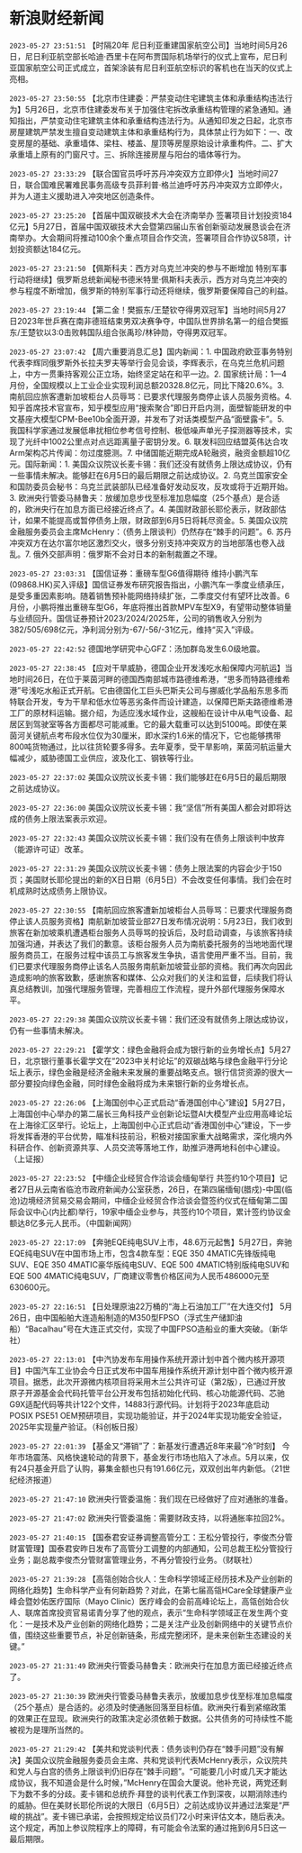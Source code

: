 # 新浪财经新闻
`2023-05-27 23:51:51` 【时隔20年 尼日利亚重建国家航空公司】当地时间5月26日，尼日利亚航空部长哈迪·西里卡在阿布贾国际机场举行的仪式上宣布，尼日利亚国家航空公司正式成立，首架涂装有尼日利亚航空标识的客机也在当天的仪式上亮相。

`2023-05-27 23:50:55` 【北京市住建委：严禁变动住宅建筑主体和承重结构违法行为】5月26日，北京市住建委发布关于加强住宅拆改承重结构管理的紧急通知。通知指出，严禁变动住宅建筑主体和承重结构违法行为。从通知印发之日起，北京市房屋建筑严禁发生擅自变动建筑主体和承重结构行为，具体禁止行为如下：一、改变房屋的基础、承重墙体、梁柱、楼盖、屋顶等房屋原始设计承重构件。二、扩大承重墙上原有的门窗尺寸。三、拆除连接房屋与阳台的墙体等行为。

`2023-05-27 23:33:29` 【联合国官员呼吁苏丹冲突双方立即停火】当地时间27日，联合国难民署难民事务高级专员菲利普·格兰迪呼吁苏丹冲突双方立即停火，并为人道主义援助进入冲突地区创造条件。

`2023-05-27 23:25:20` 【首届中国双碳技术大会在济南举办 签署项目计划投资184亿元】5月27日，首届中国双碳技术大会暨第四届山东省创新驱动发展恳谈会在济南举办。大会期间将推动100余个重点项目合作交流，签署项目合作协议58项，计划投资额达184亿元。

`2023-05-27 23:21:50` 【佩斯科夫：西方对乌克兰冲突的参与不断增加 特别军事行动将继续】俄罗斯总统新闻秘书德米特里·佩斯科夫表示，西方对乌克兰冲突的参与程度不断增加，俄罗斯的特别军事行动还将继续，俄罗斯要保障自己的利益。

`2023-05-27 23:19:44` 【第二金！樊振东/王楚钦夺得男双冠军】当地时间5月27日2023年世乒赛在南非德班结束男双决赛争夺，中国队世界排名第一的组合樊振东/王楚钦以3:0击败韩国队组合张禹珍/林钟勋，夺得男双冠军。

`2023-05-27 23:07:42` 【周六重要消息汇总】国内新闻：1. 中国政府欧亚事务特别代表李辉同俄罗斯外长拉夫罗夫等举行会见会谈，李辉表示，在乌克兰危机问题上，中方一贯秉持客观公正立场，始终坚定站在和平一边。2. 国家统计局：1—4月份，全国规模以上工业企业实现利润总额20328.8亿元，同比下降20.6%。3. 南航回应旅客遭新加坡柜台人员辱骂：已要求代理服务商停止该人员服务资格。4. 知乎首席技术官宣布，知乎模型应用“搜索聚合”即日开启内测，面壁智能研发的中文基座大模型CPM-Bee10b全面开源，并发布了对话类模型产品“面壁露卡”。5. 我国科学家通过发展低串扰相位参考信号控制、极低噪声单光子探测器等技术，实现了光纤中1002公里点对点远距离量子密钥分发。6. 联发科回应结盟英伟达合攻Arm架构芯片传闻：勿过度臆测。7. 中储国能近期完成A轮融资，融资金额超10亿元。国际新闻：1. 美国众议院议长麦卡锡：我们还没有就债务上限达成协议，仍有一些事情未解决。能够赶在6月5日的最后期限之前达成协议。2. 乌克兰国家安全和国防委员会秘书：乌克兰武装部队已经准备好发动反攻，反攻或将于近期开始。3. 欧洲央行管委马赫鲁夫：放缓加息步伐至标准加息幅度（25个基点）是合适的，欧洲央行在加息方面已经接近终点了。4. 美国财政部长耶伦表示，财政部估计，如果不能提高或暂停债务上限，财政部到6月5日将耗尽资金。5. 美国众议院金融服务委员会主席McHenry：（债务上限谈判）仍然存在“棘手的问题”。6. 苏丹冲突双方在达尔富尔地区激烈交火，很多分别支持冲突双方的当地部落也卷入战乱。7. 俄外交部声明：俄罗斯不会对日本的新制裁置之不理。

`2023-05-27 23:03:31` 【国信证券：重磅车型G6值得期待 维持小鹏汽车(09868.HK)买入评级】国信证券发布研究报告指出，小鹏汽车一季度业绩承压，是受多重因素影响。随着销售预补能网络持续扩张，二季度交付有望环比改善。6月份，小鹏将推出重磅车型G6，年底将推出首款MPV车型X9，有望带动整体销量与业绩回升。国信证券预计2023/2024/2025年，公司的销售收入分别为382/505/698亿元，净利润分别为-67/-56/-31亿元，维持“买入”评级。

`2023-05-27 22:42:52` 德国地学研究中心GFZ：汤加群岛发生6.0级地震。

`2023-05-27 22:38:45` 【应对干旱威胁，德国企业开发浅吃水船保障内河航运】当地时间26日，在位于莱茵河畔的德国西南部城市路德维希港，“思多而特路德维希港”号浅吃水船正式开航。它由德国化工巨头巴斯夫公司与挪威化学品船东思多而特联合开发，专为干旱和低水位等恶劣条件而设计建造，以保障巴斯夫路德维希港工厂的原材料运输。据介绍，为适应浅水域作业，这艘船在设计中从电气设备、起居区到驾驶室等各方面都尽可能减重。它的最大载重可以达到5100吨。即使在莱茵河关键航点考布段水位仅为30厘米，即水深约1.6米的情况下，它也能够携带800吨货物通过，比以往货轮要多得多。去年夏季，受干旱影响，莱茵河航运量大幅减少，威胁德国工业供应，波及化工、钢铁等行业。

`2023-05-27 22:37:02` 美国众议院议长麦卡锡：我们能够赶在6月5日的最后期限之前达成协议。

`2023-05-27 22:36:00` 美国众议院议长麦卡锡：我“坚信”所有美国人都会对即将达成的债务上限法案表示欢迎。

`2023-05-27 22:32:43` 美国众议院议长麦卡锡：我们没有在债务上限谈判中放弃（能源许可证）改革。

`2023-05-27 22:31:29` 美国众议院议长麦卡锡：债务上限法案的内容会少于150页；美国财长耶伦提出的新的X日日期（6月5日）不会改变任何事情。我们会在时机成熟时达成债务上限协议。

`2023-05-27 22:30:55` 【南航回应旅客遭新加坡柜台人员辱骂：已要求代理服务商停止该人员服务资格】南航新加坡营业部27日发布情况说明：5月23日，我们收到旅客在新加坡乘机遭遇柜台服务人员辱骂的投诉后，及时启动调查，与该旅客持续加强沟通，并表达了我们的歉意。该柜台服务人员为南航委托服务的当地地面代理服务商员工，在服务过程中该员工与旅客发生争执，语言使用严重不当。目前，我们已要求代理服务商停止该名人员服务南航新加坡营业部的资格。我们再次向因此造成影响的旅客致歉，感谢旅客和媒体、公众对我们的关注和监督，后续我们将认真总结教训，加强代理服务管理，完善相应工作流程，提升外部代理服务保障水平。

`2023-05-27 22:29:38` 美国众议院议长麦卡锡：我们还没有就债务上限达成协议，仍有一些事情未解决。

`2023-05-27 22:29:21` 【霍学文：绿色金融将会成为银行新的业务增长点】5月27日，北京银行董事长霍学文在“2023中关村论坛”的双碳战略与绿色金融平行分论坛上表示，绿色金融是经济金融未来发展的重要战略支点。银行信贷资源的很大一部分要投向绿色金融，同时绿色金融将成为未来银行新的业务增长点。

`2023-05-27 22:26:06` 【上海国创中心正式启动“香港国创中心”建设】5月27日，上海国创中心举办的第二届长三角科技产业创新论坛暨AI大模型产业应用高峰论坛在上海徐汇区举行。论坛上，上海国创中心正式启动“香港国创中心”建设，下一步将发挥香港的平台优势，瞄准科技前沿，积极对接国家重大战略需求，深化境内外科研合作、创新资源共享、人员交流等落地工作，助推沪港两地科创中心建设。（上证报）

`2023-05-27 22:23:52` 【中缅企业经贸合作洽谈会缅甸举行 共签约10个项目】记者27日从云南省临沧市政府新闻办公室获悉，26日，在第四届缅甸(腊戍)-中国(临沧)边境经济贸易交易会期间，中缅企业经贸合作洽谈会暨签约仪式在缅甸第二国际会议中心(内比都)举行，19家中缅企业参与，共签约10个项目，累计签约协议金额达8亿多元人民币。（中国新闻网）

`2023-05-27 22:17:09` 【奔驰EQE纯电SUV上市，48.6万元起售】5月27日，奔驰EQE纯电SUV在中国市场上市，包含4款车型：EQE 350 4MATIC先锋版纯电SUV、EQE 350 4MATIC豪华版纯电SUV、EQE 500 4MATIC特别版纯电SUV和EQE 500 4MATIC纯电SUV，厂商建议零售价格区间为人民币486000元至630600元。

`2023-05-27 22:16:51` 【日处理原油22万桶的“海上石油加工厂”在大连交付】 5月26日，由中国船舶大连造船制造的M350型FPSO（浮式生产储卸油船）“Bacalhau”号在大连正式交付，实现了中国FPSO造船业的重大突破。（新华社）

`2023-05-27 22:13:01` 【中汽协发布车用操作系统开源计划中首个微内核开源项目】中国汽车工业协会今日正式发布中国车用操作系统开源计划中首个微内核开源项目。据悉，此次开源微内核项目将采用木兰公共许可证（第2版），已通过开放原子开源基金会代码托管平台公开发布包括初始化代码、核心功能源代码、芯驰G9X适配代码等共计122个文件，14883行源代码。计划将于2023年底启动POSIX PSE51 OEM预研项目，实现功能验证，并于2024年实现功能安全验证，2025年实现量产验证。（科创板日报）

`2023-05-27 22:01:39` 【基金又“滞销”了：新基发行遭遇近8年来最“冷”时刻】 今年市场震荡、风格快速轮动的背景下，基金发行市场也陷入了冰点。5月以来，仅有24只基金开启了认购，募集金额也只有191.66亿元，双双创出年内新低。（21世纪经济报道）

`2023-05-27 21:47:10` 欧洲央行管委温施：我们现在已经做好了应对通胀的准备。

`2023-05-27 21:47:02` 欧洲央行管委温施：需要财政支持，以将通胀率拉回2%。

`2023-05-27 21:40:15` 【国泰君安证券调整高管分工：王松分管投行，李俊杰分管财富管理】国泰君安昨日发布了高管分工调整的内部通知，公司总裁王松分管投行业务；副总裁李俊杰分管财富管理业务，不再分管投行业务。（财联社）

`2023-05-27 21:39:28` 【高瓴创始合伙人：生命科学领域正经历技术及产业创新的网络化趋势】生命科学产业有何新趋势？对此，在第七届高瓴HCare全球健康产业峰会暨妙佑医疗国际（Mayo Clinic）医疗峰会的会前高峰论坛上，高瓴创始合伙人、联席首席投资官易诺青分享了他的观点，表示“生命科学领域正在发生两个变化：一是技术及产业创新的网络化趋势；二是关注产业及创新网络中的关键节点价值，围绕这些重要节点，补足创新链条，形成完整闭环，是未来创新生态建设的关键。”

`2023-05-27 21:31:49` 欧洲央行管委马赫鲁夫：欧洲央行在加息方面已经接近终点了。

`2023-05-27 21:30:39` 欧洲央行管委马赫鲁夫表示，放缓加息步伐至标准加息幅度（25个基点）是合适的。必须及时使通胀回落至目标值。欧洲央行看到紧缩政策的效果正在显现。欧洲央行的政策决定必须依赖于数据。公共债务的可持续性不能被视为是理所当然的。

`2023-05-27 21:29:42` 【美共和党谈判代表：债务谈判仍存在“棘手问题”没有解决】美国众议院金融服务委员会主席、共和党谈判代表McHenry表示，众议院共和党人与白宫的债务上限谈判仍旧存在“棘手问题”。“可能要几小时或几天才能达成协议，我不知道会是什么时候，”McHenry在国会大厦说。他补充说，两党还剩下为数不多的分歧。麦卡锡和总统乔·拜登的谈判代表工作到深夜，以期消除违约的威胁。但在美财长耶伦所说的大限日（6月5日）之前达成协议并通过法案是“严峻的挑战”。麦卡锡已承诺，会按照规定给议员们72小时来评估文本，随后表决。这个规定，再加上参议院程序上的障碍，有可能会令法案的通过拖到6月5日这一最后期限。

